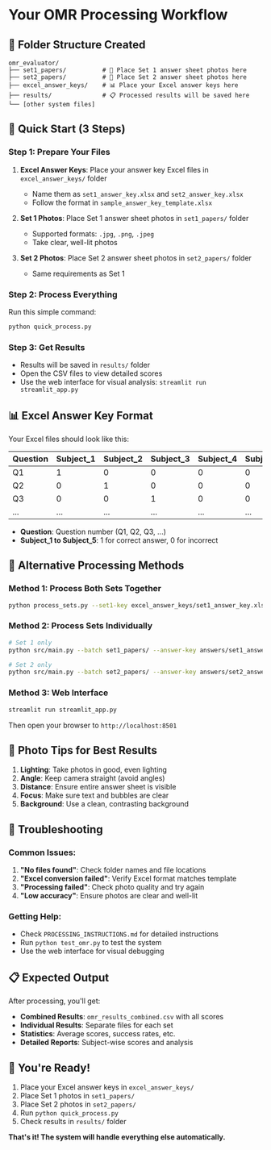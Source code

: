 # Your OMR Processing Workflow

## 📁 Folder Structure Created

```
omr_evaluator/
├── set1_papers/          # 📸 Place Set 1 answer sheet photos here
├── set2_papers/          # 📸 Place Set 2 answer sheet photos here
├── excel_answer_keys/    # 📊 Place your Excel answer keys here
├── results/              # 📋 Processed results will be saved here
└── [other system files]
```

## 🚀 Quick Start (3 Steps)

### Step 1: Prepare Your Files
1. **Excel Answer Keys**: Place your answer key Excel files in `excel_answer_keys/` folder
   - Name them as `set1_answer_key.xlsx` and `set2_answer_key.xlsx`
   - Follow the format in `sample_answer_key_template.xlsx`

2. **Set 1 Photos**: Place Set 1 answer sheet photos in `set1_papers/` folder
   - Supported formats: `.jpg`, `.png`, `.jpeg`
   - Take clear, well-lit photos

3. **Set 2 Photos**: Place Set 2 answer sheet photos in `set2_papers/` folder
   - Same requirements as Set 1

### Step 2: Process Everything
Run this simple command:
```bash
python quick_process.py
```

### Step 3: Get Results
- Results will be saved in `results/` folder
- Open the CSV files to view detailed scores
- Use the web interface for visual analysis: `streamlit run streamlit_app.py`

## 📊 Excel Answer Key Format

Your Excel files should look like this:

| Question | Subject_1 | Subject_2 | Subject_3 | Subject_4 | Subject_5 |
|----------|-----------|-----------|-----------|-----------|-----------|
| Q1       | 1         | 0         | 0         | 0         | 0         |
| Q2       | 0         | 1         | 0         | 0         | 0         |
| Q3       | 0         | 0         | 1         | 0         | 0         |
| ...      | ...       | ...       | ...       | ...       | ...       |

- **Question**: Question number (Q1, Q2, Q3, ...)
- **Subject_1 to Subject_5**: 1 for correct answer, 0 for incorrect

## 🎯 Alternative Processing Methods

### Method 1: Process Both Sets Together
```bash
python process_sets.py --set1-key excel_answer_keys/set1_answer_key.xlsx --set2-key excel_answer_keys/set2_answer_key.xlsx
```

### Method 2: Process Sets Individually
```bash
# Set 1 only
python src/main.py --batch set1_papers/ --answer-key answers/set1_answer_key.json --output results/set1_results.csv

# Set 2 only
python src/main.py --batch set2_papers/ --answer-key answers/set2_answer_key.json --output results/set2_results.csv
```

### Method 3: Web Interface
```bash
streamlit run streamlit_app.py
```
Then open your browser to `http://localhost:8501`

## 📸 Photo Tips for Best Results

1. **Lighting**: Take photos in good, even lighting
2. **Angle**: Keep camera straight (avoid angles)
3. **Distance**: Ensure entire answer sheet is visible
4. **Focus**: Make sure text and bubbles are clear
5. **Background**: Use a clean, contrasting background

## 🔧 Troubleshooting

### Common Issues:
1. **"No files found"**: Check folder names and file locations
2. **"Excel conversion failed"**: Verify Excel format matches template
3. **"Processing failed"**: Check photo quality and try again
4. **"Low accuracy"**: Ensure photos are clear and well-lit

### Getting Help:
- Check `PROCESSING_INSTRUCTIONS.md` for detailed instructions
- Run `python test_omr.py` to test the system
- Use the web interface for visual debugging

## 📋 Expected Output

After processing, you'll get:
- **Combined Results**: `omr_results_combined.csv` with all scores
- **Individual Results**: Separate files for each set
- **Statistics**: Average scores, success rates, etc.
- **Detailed Reports**: Subject-wise scores and analysis

## 🎉 You're Ready!

1. Place your Excel answer keys in `excel_answer_keys/`
2. Place Set 1 photos in `set1_papers/`
3. Place Set 2 photos in `set2_papers/`
4. Run `python quick_process.py`
5. Check results in `results/` folder

**That's it! The system will handle everything else automatically.**
